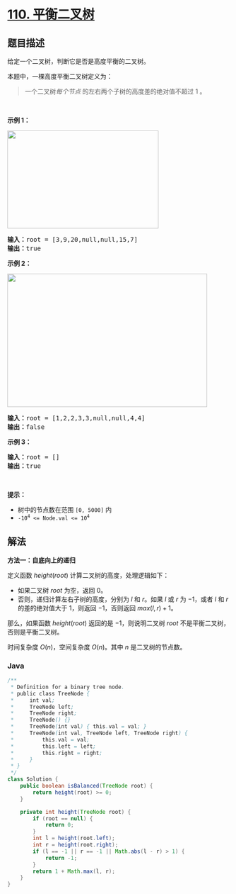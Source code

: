 # [110. 平衡二叉树](https://leetcode.cn/problems/balanced-binary-tree)

## 题目描述

<p>给定一个二叉树，判断它是否是高度平衡的二叉树。</p>

<p>本题中，一棵高度平衡二叉树定义为：</p>

<blockquote>
<p>一个二叉树<em>每个节点 </em>的左右两个子树的高度差的绝对值不超过 1 。</p>
</blockquote>

<p> </p>

<p><strong>示例 1：</strong></p>
<img alt="" src="https://fastly.jsdelivr.net/gh/doocs/leetcode@main/solution/0100-0199/0110.Balanced%20Binary%20Tree/images/balance_1.jpg" style="width: 342px; height: 221px;" />
<pre>
<strong>输入：</strong>root = [3,9,20,null,null,15,7]
<strong>输出：</strong>true
</pre>

<p><strong>示例 2：</strong></p>
<img alt="" src="https://fastly.jsdelivr.net/gh/doocs/leetcode@main/solution/0100-0199/0110.Balanced%20Binary%20Tree/images/balance_2.jpg" style="width: 452px; height: 301px;" />
<pre>
<strong>输入：</strong>root = [1,2,2,3,3,null,null,4,4]
<strong>输出：</strong>false
</pre>

<p><strong>示例 3：</strong></p>

<pre>
<strong>输入：</strong>root = []
<strong>输出：</strong>true
</pre>

<p> </p>

<p><strong>提示：</strong></p>

<ul>
	<li>树中的节点数在范围 <code>[0, 5000]</code> 内</li>
	<li><code>-10<sup>4</sup> <= Node.val <= 10<sup>4</sup></code></li>
</ul>

## 解法

**方法一：自底向上的递归**

定义函数 $height(root)$ 计算二叉树的高度，处理逻辑如下：

-   如果二叉树 $root$ 为空，返回 $0$。
-   否则，递归计算左右子树的高度，分别为 $l$ 和 $r$。如果 $l$ 或 $r$ 为 $-1$，或者 $l$ 和 $r$ 的差的绝对值大于 $1$，则返回 $-1$，否则返回 $max(l, r) + 1$。

那么，如果函数 $height(root)$ 返回的是 $-1$，则说明二叉树 $root$ 不是平衡二叉树，否则是平衡二叉树。

时间复杂度 $O(n)$，空间复杂度 $O(n)$。其中 $n$ 是二叉树的节点数。

### **Java**

```java
/**
 * Definition for a binary tree node.
 * public class TreeNode {
 *     int val;
 *     TreeNode left;
 *     TreeNode right;
 *     TreeNode() {}
 *     TreeNode(int val) { this.val = val; }
 *     TreeNode(int val, TreeNode left, TreeNode right) {
 *         this.val = val;
 *         this.left = left;
 *         this.right = right;
 *     }
 * }
 */
class Solution {
    public boolean isBalanced(TreeNode root) {
        return height(root) >= 0;
    }

    private int height(TreeNode root) {
        if (root == null) {
            return 0;
        }
        int l = height(root.left);
        int r = height(root.right);
        if (l == -1 || r == -1 || Math.abs(l - r) > 1) {
            return -1;
        }
        return 1 + Math.max(l, r);
    }
}
```
